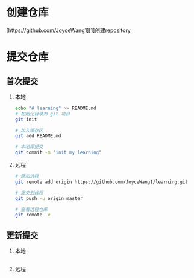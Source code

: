 # 创建仓库
[https://github.com/JoyceWang1][1]创建repository
# 提交仓库
## 首次提交
1. 本地
	```bash
	echo "# learning" >> README.md
	# 初始化目录为 git 项目
	git init

	# 加入缓存区
	git add README.md

	# 本地库提交
	git commit -m "init my learning"
	```
2. 远程
	```bash
	# 添加远程
	git remote add origin https://github.com/JoyceWang1/learning.git

	# 提交到远程
	git push -u origin master

	# 查看远程仓库
	git remote -v
	```
## 更新提交
1. 本地
	```bash

	```
2. 远程
	```bash

	```

[1]:	https://github.com/JoyceWang1